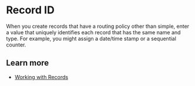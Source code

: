 # Record ID<a name="record-id"></a>

When you create records that have a routing policy other than simple, enter a value that uniquely identifies each record that has the same name and type\. For example, you might assign a date/time stamp or a sequential counter\. 

## Learn more<a name="record-id-learn-more"></a>
+ [Working with Records](https://docs.aws.amazon.com/Route53/latest/DeveloperGuide/rrsets-working-with.html)
